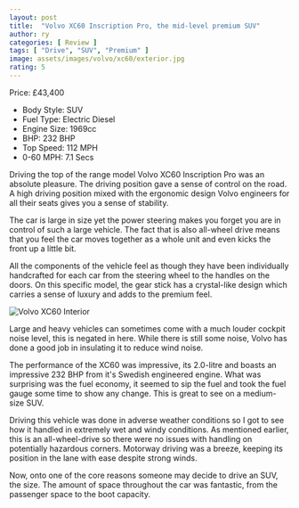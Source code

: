 ```yaml
---
layout: post
title:  "Volvo XC60 Inscription Pro, the mid-level premium SUV"
author: ry
categories: [ Review ]
tags: [ "Drive", "SUV", "Premium" ]
image: assets/images/volvo/xc60/exterior.jpg
rating: 5
---
```


Price: £43,400

- Body Style: SUV
- Fuel Type: Electric Diesel
- Engine Size: 1969cc
- BHP: 232 BHP
- Top Speed: 112 MPH
- 0-60 MPH: 7.1 Secs

Driving the top of the range model Volvo XC60 Inscription Pro was an absolute pleasure. The driving position gave a sense of control on the road. A high driving position mixed with the ergonomic design Volvo engineers for all their seats gives you a sense of stability.

The car is large in size yet the power steering makes you forget you are in control of such a large vehicle. The fact that is also all-wheel drive means that you feel the car moves together as a whole unit and even kicks the front up a little bit.

All the components of the vehicle feel as though they have been individually handcrafted for each car from the steering wheel to the handles on the doors. On this specific model, the gear stick has a crystal-like design which carries a sense of luxury and adds to the premium feel.

![Volvo XC60 Interior](/assets/volvo/xc60/interior.jpg)

Large and heavy vehicles can sometimes come with a much louder cockpit noise level, this is negated in here. While there is still some noise, Volvo has done a good job in insulating it to reduce wind noise.

The performance of the XC60 was impressive, its 2.0-litre and boasts an impressive 232 BHP from it's Swedish engineered engine. What was surprising was the fuel economy, it seemed to sip the fuel and took the fuel gauge some time to show any change. This is great to see on a medium-size SUV.

Driving this vehicle was done in adverse weather conditions so I got to see how it handled in extremely wet and windy conditions. As mentioned earlier, this is an all-wheel-drive so there were no issues with handling on potentially hazardous corners. Motorway driving was a breeze, keeping its position in the lane with ease despite strong winds.

Now, onto one of the core reasons someone may decide to drive an SUV, the size. The amount of space throughout the car was fantastic, from the passenger space to the boot capacity. 